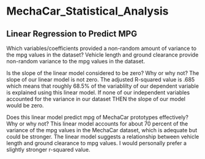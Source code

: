 # MechaCar_Statistical_Analysis

## Linear Regression to Predict MPG
Which variables/coefficients provided a non-random amount of variance to the mpg values in the dataset?
Vehicle length and ground clearance provide non-random variance to the mpg values in the dataset. 

Is the slope of the linear model considered to be zero? Why or why not?
The slope of our linear model is not zero. The adjusted R-squared value is .685 which means that roughly 68.5% of the variablilty of our dependent variable is explained using this linear model. If none of our independent variables accounted for the variance in our dataset THEN the slope of our model would be zero. 

Does this linear model predict mpg of MechaCar prototypes effectively? Why or why not?
This linear model accounts for about 70 percent of the variance of the mpg values in the MechaCar dataset, which is adequate but could be stronger. The linear model suggests a relationship between vehicle length and ground clearance to mpg values. I would personally prefer a slightly stronger r-squared value.

